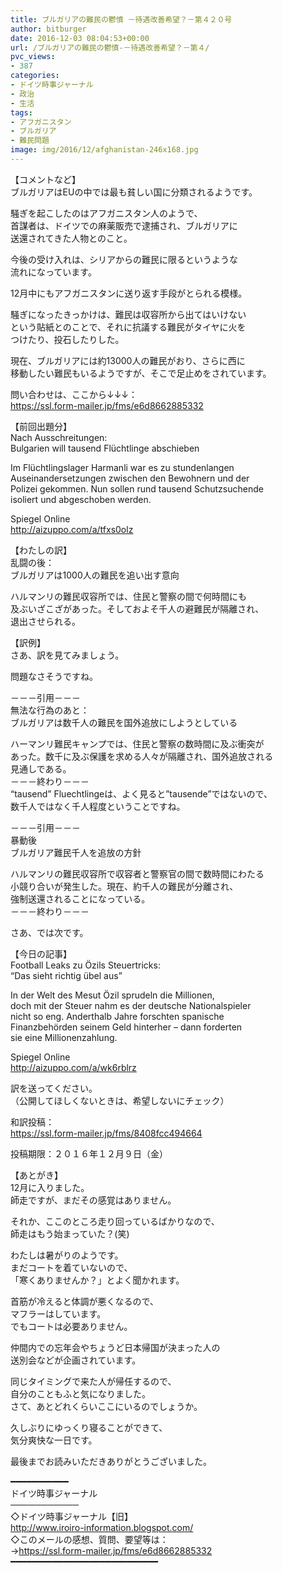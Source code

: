 ```yaml
---
title: ブルガリアの難民の鬱憤 －待遇改善希望？－第４２０号
author: bitburger
date: 2016-12-03 08:04:53+00:00
url: /ブルガリアの難民の鬱憤-－待遇改善希望？－第４/
pvc_views:
- 387
categories:
- ドイツ時事ジャーナル
- 政治
- 生活
tags:
- アフガニスタン
- ブルガリア
- 難民問題
image: img/2016/12/afghanistan-246x168.jpg
---
```

【コメントなど】  
ブルガリアはEUの中では最も貧しい国に分類されるようです。  
  
騒ぎを起こしたのはアフガニスタン人のようで、  
首謀者は、ドイツでの麻薬販売で逮捕され、ブルガリアに  
送還されてきた人物とのこと。  
  
今後の受け入れは、シリアからの難民に限るというような  
流れになっています。  
  
12月中にもアフガニスタンに送り返す手段がとられる模様。  
  
騒ぎになったきっかけは、難民は収容所から出てはいけない  
という貼紙とのことで、それに抗議する難民がタイヤに火を  
つけたり、投石したりした。  
  
現在、ブルガリアには約13000人の難民がおり、さらに西に  
移動したい難民もいるようですが、そこで足止めをされています。  
  
  
問い合わせは、ここから↓↓↓：  
<https://ssl.form-mailer.jp/fms/e6d8662885332>  
  
  
【前回出題分】  
Nach Ausschreitungen:  
Bulgarien will tausend Flüchtlinge abschieben  
  
Im Flüchtlingslager Harmanli war es zu stundenlangen  
Auseinandersetzungen zwischen den Bewohnern und der  
Polizei gekommen. Nun sollen rund tausend Schutzsuchende  
isoliert und abgeschoben werden.  
  
Spiegel Online  
<http://aizuppo.com/a/tfxs0olz>  
  
  
【わたしの訳】  
乱闘の後：  
ブルガリアは1000人の難民を追い出す意向  
  
ハルマンリの難民収容所では、住民と警察の間で何時間にも  
及ぶいざこざがあった。そしておよそ千人の避難民が隔離され、  
退出させられる。  
  
  
【訳例】  
さあ、訳を見てみましょう。  
  
問題なさそうですね。  
  
－－－引用－－－  
無法な行為のあと：  
ブルガリアは数千人の難民を国外追放にしようとしている  
  
ハーマンリ難民キャンプでは、住民と警察の数時間に及ぶ衝突が  
あった。数千に及ぶ保護を求める人々が隔離され、国外追放される  
見通しである。  
－－－終わり－－－  
&#8220;tausend&#8221; Fluechtlingeは、よく見ると&#8221;tausende&#8221;ではないので、  
数千人ではなく千人程度ということですね。  
  
－－－引用－－－  
暴動後  
ブルガリア難民千人を追放の方針  
  
ハルマンリの難民収容所で収容者と警察官の間で数時間にわたる  
小競り合いが発生した。現在、約千人の難民が分離され、  
強制送還されることになっている。  
－－－終わり－－－  
  
  
さあ、では次です。  
  
  
【今日の記事】  
Football Leaks zu Özils Steuertricks:  
&#8220;Das sieht richtig übel aus&#8221;  
  
In der Welt des Mesut Özil sprudeln die Millionen,  
doch mit der Steuer nahm es der deutsche Nationalspieler  
nicht so eng. Anderthalb Jahre forschten spanische  
Finanzbehörden seinem Geld hinterher &#8211; dann forderten  
sie eine Millionenzahlung.  
  
Spiegel Online  
<http://aizuppo.com/a/wk6rblrz>  
  
訳を送ってください。  
（公開してほしくないときは、希望しないにチェック）  
  
和訳投稿：  
 <https://ssl.form-mailer.jp/fms/8408fcc494664>  
  
投稿期限：２０１６年１２月９日（金）  
  
  
【あとがき】  
12月に入りました。  
師走ですが、まだその感覚はありません。  
  
それか、ここのところ走り回っているばかりなので、  
師走はもう始まっていた？(笑)  
  
わたしは暑がりのようです。  
まだコートを着ていないので、  
「寒くありませんか？」とよく聞かれます。  
  
首筋が冷えると体調が悪くなるので、  
マフラーはしています。  
でもコートは必要ありません。  
  
仲間内での忘年会やちょうど日本帰国が決まった人の  
送別会などが企画されています。  
  
同じタイミングで来た人が帰任するので、  
自分のこともふと気になりました。  
さて、あとどれくらいここにいるのでしょうか。  
  
久しぶりにゆっくり寝ることができて、  
気分爽快な一日です。  
  
  
最後までお読みいただきありがとうございました。  
  
  
━━━━━━━━━━━  
ドイツ時事ジャーナル  
───────────  
◇ドイツ時事ジャーナル【旧】  
<http://www.iroiro-information.blogspot.com/>  
◇このメールの感想、質問、要望等は：  
-><https://ssl.form-mailer.jp/fms/e6d8662885332>  
━━━━━━━━━━━━━━━━━━━━━━━━━━━━